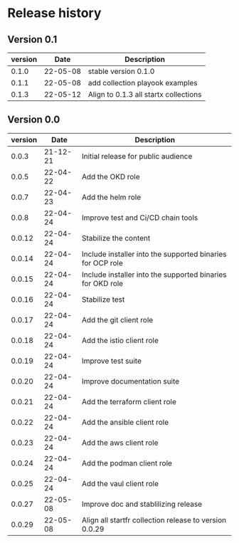 # Release history

## Version 0.1

| version | Date     | Description                           |
| ------- | -------- | ------------------------------------- |
| 0.1.0   | 22-05-08 | stable version 0.1.0                  |
| 0.1.1   | 22-05-08 | add collection playook examples       |
| 0.1.3   | 22-05-12 | Align to 0.1.3 all startx collections |

## Version 0.0

| version | Date     | Description                                                |
| ------- | -------- | ---------------------------------------------------------- |
| 0.0.3   | 21-12-21 | Initial release for public audience                        |
| 0.0.5   | 22-04-22 | Add the OKD role                                           |
| 0.0.7   | 22-04-23 | Add the helm role                                          |
| 0.0.8   | 22-04-24 | Improve test and Ci/CD chain tools                         |
| 0.0.12  | 22-04-24 | Stabilize the content                                      |
| 0.0.14  | 22-04-24 | Include installer into the supported binaries for OCP role |
| 0.0.15  | 22-04-24 | Include installer into the supported binaries for OKD role |
| 0.0.16  | 22-04-24 | Stabilize test                                             |
| 0.0.17  | 22-04-24 | Add the git client role                                    |
| 0.0.18  | 22-04-24 | Add the istio client role                                  |
| 0.0.19  | 22-04-24 | Improve test suite                                         |
| 0.0.20  | 22-04-24 | Improve documentation suite                                |
| 0.0.21  | 22-04-24 | Add the terraform client role                              |
| 0.0.22  | 22-04-24 | Add the ansible client role                                |
| 0.0.23  | 22-04-24 | Add the aws client role                                    |
| 0.0.24  | 22-04-24 | Add the podman client role                                 |
| 0.0.25  | 22-04-24 | Add the vaul client role                                   |
| 0.0.27  | 22-05-08 | Improve doc and stablilizing release                       |
| 0.0.29  | 22-05-08 | Align all startfr collection release to version 0.0.29     |
